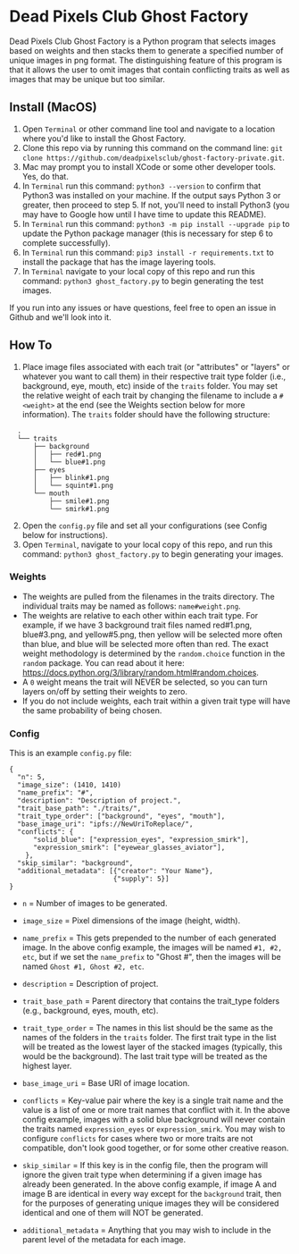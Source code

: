 # Dead Pixels Club Ghost Factory

Dead Pixels Club Ghost Factory is a Python program that selects images based on weights and then stacks them to generate a specified number of unique images in png format.  The distinguishing feature of this program is that it allows the user to omit images that contain conflicting traits as well as images that may be unique but too similar.

## Install (MacOS)

1. Open `Terminal` or other command line tool and navigate to a location where you'd like to install the Ghost Factory.
2. Clone this repo via by running this command on the command line:  `git clone https://github.com/deadpixelsclub/ghost-factory-private.git`.
3. Mac may prompt you to install XCode or some other developer tools.  Yes, do that. 
4. In `Terminal` run this command: `python3 --version` to confirm that Python3 was installed on your machine.  If the output says Python 3 or greater, then proceed to step 5.  If not, you'll need to install Python3 (you may have to Google how until I have time to update this README).
5. In `Terminal` run this command: `python3 -m pip install --upgrade pip` to update the Python package manager (this is necessary for step 6 to complete successfully).
6. In `Terminal` run this command: `pip3 install -r requirements.txt` to install the package that has the image layering tools.
7. In `Terminal` navigate to your local copy of this repo and run this command: `python3 ghost_factory.py` to begin generating the test images.

If you run into any issues or have questions, feel free to open an issue in Github and we'll look into it.

## How To

1. Place image files associated with each trait (or "attributes" or "layers" or whatever you want to call them) in their respective trait type folder (i.e., background, eye, mouth, etc) inside of the `traits` folder.  You may set the relative weight of each trait by changing the filename to include a `#<weight>` at the end (see the Weights section below for more information).  The `traits` folder should have the following structure:

```
  .
  └── traits
      ├── background
      │   ├── red#1.png
      │   └── blue#1.png
      ├── eyes
      │   ├── blink#1.png
      │   └── squint#1.png
      └── mouth
          ├── smile#1.png
          └── smirk#1.png

```

2. Open the `config.py` file and set all your configurations (see Config below for instructions).
3. Open `Terminal`, navigate to your local copy of this repo, and run this command: `python3 ghost_factory.py` to begin generating your images.


### Weights

- The weights are pulled from the filenames in the traits directory.  The individual traits may be named as follows:  `name#weight.png`.
- The weights are relative to each other within each trait type.  For example, if we have 3 background trait files named red#1.png, blue#3.png, and yellow#5.png, then yellow will be selected more often than blue, and blue will be selected more often than red.  The exact weight methodology is determined by the `random.choice` function in the `random` package.  You can read about it here:  https://docs.python.org/3/library/random.html#random.choices.
- A `0` weight means the trait will NEVER be selected, so you can turn layers on/off by setting their weights to zero.
- If you do not include weights, each trait within a given trait type will have the same probability of being chosen.


### Config

This is an example `config.py` file:

```
{
  "n": 5, 
  "image_size": (1410, 1410)
  "name_prefix": "#", 
  "description": "Description of project.",
  "trait_base_path": "./traits/",
  "trait_type_order": ["background", "eyes", "mouth"], 
  "base_image_uri": "ipfs://NewUriToReplace/", 
  "conflicts": { 
      "solid_blue": ["expression_eyes", "expression_smirk"],
      "expression_smirk": ["eyewear_glasses_aviator"],
    },
  "skip_similar": "background",
  "additional_metadata": [{"creator": "Your Name"},
                          {"supply": 5}]
}
```

- `n` = Number of images to be generated.

- `image_size` = Pixel dimensions of the image (height, width).

- `name_prefix` = This gets prepended to the number of each generated image.  In the above config example, the images will be named `#1, #2, etc`, but if we set the `name_prefix` to "Ghost #", then the images will be named `Ghost #1, Ghost #2, etc`.

- `description` = Description of project.

- `trait_base_path` = Parent directory that contains the trait_type folders (e.g., background, eyes, mouth, etc).

- `trait_type_order` = The names in this list should be the same as the names of the folders in the `traits` folder.  The first trait type in the list will be treated as the lowest layer of the stacked images (typically, this would be the background).  The last trait type will be treated as the highest layer.

- `base_image_uri` = Base URI of image location.

- `conflicts` = Key-value pair where the key is a single trait name and the value is a list of one or more trait names that conflict with it.  In the above config example, images with a solid blue background will never contain the traits named `expression_eyes` or `expression_smirk`.  You may wish to configure `conflicts` for cases where two or more traits are not compatible, don't look good together, or for some other creative reason.

- `skip_similar` = If this key is in the config file, then the program will ignore the given trait type when determining if a given image has already been generated.  In the above config example, if image A and image B are identical in every way except for the `background` trait, then for the purposes of generating unique images they will be considered identical and one of them will NOT be generated.  

- `additional_metadata` = Anything that you may wish to include in the parent level of the metadata for each image.















